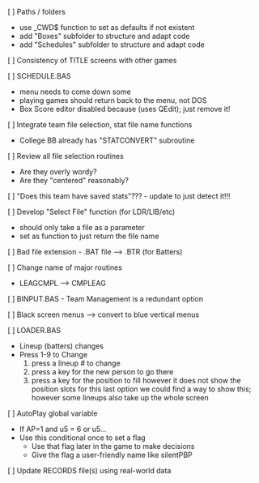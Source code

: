 [ ] Paths / folders
- use _CWD$ function to set as defaults if not existent
- add "Boxes" subfolder to structure and adapt code
- add "Schedules" subfolder to structure and adapt code

[ ] Consistency of TITLE screens with other games

[ ] SCHEDULE.BAS
- menu needs to come down some
- playing games should return back to the menu, not DOS
- Box Score editor disabled because (uses QEdit); just remove it!

[ ] Integrate team file selection, stat file name functions
- College BB already has "STATCONVERT" subroutine

[ ] Review all file selection routines
- Are they overly wordy?
- Are they "centered" reasonably?

[ ] "Does this team have saved stats"??? - update to just detect it!!!

[ ] Develop "Select File" function (for LDR/LIB/etc)
- should only take a file as a parameter
- set as function to just return the file name

[ ] Bad file extension - .BAT file --> .BTR (for Batters)

[ ] Change name of major routines
- LEAGCMPL --> CMPLEAG

[ ] BINPUT.BAS - Team Management is a redundant option

[ ] Black screen menus --> convert to blue vertical menus

[ ] LOADER.BAS
- Lineup (batters) changes
- Press 1-9 to Change
	1) press a lineup # to change
	2) press a key for the new person to go there
	3) press a key for the position to fill
	however it does not show the position slots for this last option
	we could find a way to show this; however some lineups also take up the whole screen

[ ] AutoPlay global variable
- If AP=1 and u5 = 6 or u5...
- Use this conditional once to set a flag
	- Use that flag later in the game to make decisions
	- Give the flag a user-friendly name like silentPBP

[ ] Update RECORDS file(s) using real-world data
